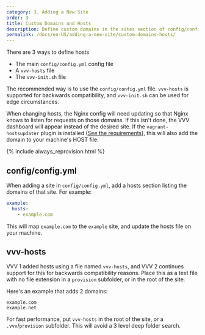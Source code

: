 ```yaml
---
category: 3. Adding a New Site
order: 3
title: Custom Domains and Hosts
description: Define custom domains in the sites section of config/config.yml. vvv-init.sh can be used for edge circumstances.
permalink: /docs/en-US/adding-a-new-site/custom-domains-hosts/
---
```


There are 3 ways to define hosts

 - The main `config/config.yml` config file
 - A `vvv-hosts` file
 - The `vvv-init.sh` file

The recommended way is to use the `config/config.yml` file. `vvv-hosts` is supported for backwards compatibility, and `vvv-init.sh` can be used for edge circumstances.

When changing hosts, the Nginx config will need updating so that Nginx knows to listen for requests on those domains. If this isn't done, the VVV dashboard will appear instead of the desired site. If the `vagrant-hostsupdater` plugin is installed ([See the requirements](../installation/software-requirements.md)), this will also add the domain to your machine's HOST file.

{% include always_reprovision.html %}

## config/config.yml

When adding a site in `config/config.yml`, add a hosts section listing the domains of that site. For example:

```yaml
example:
  hosts:
    - example.com
```

This will map `example.com` to the `example` site, and update the hosts file on your machine.

## vvv-hosts

VVV 1 added hosts using a file named `vvv-hosts`, and VVV 2 continues support for this for backwards compatibility reasons. Place this as a text file with no file extension in a `provision` subfolder, or in the root of the site.

Here's an example that adds 2 domains:

```
example.com
example.net
```

For fast performance, put `vvv-hosts` in the root of the site, or a `.vvv`/`provision` subfolder. This will avoid a 3 level deep folder search.
